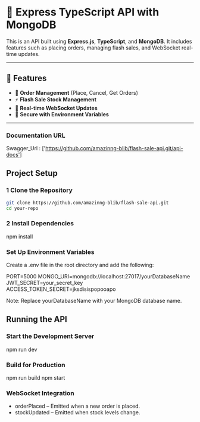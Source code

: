 # 🚀 Express TypeScript API with MongoDB

This is an API built using **Express.js**, **TypeScript**, and **MongoDB**. It includes features such as placing orders, managing flash sales, and WebSocket real-time updates.

---

## 📌 Features

- 🛒 **Order Management** (Place, Cancel, Get Orders)
- ⚡ **Flash Sale Stock Management**
- 🔄 **Real-time WebSocket Updates**
- 🔐 **Secure with Environment Variables**

---

### Documentation URL

Swagger_Url : ['https://github.com/amazinng-blib/flash-sale-api.git/api-docs']

## Project Setup

### 1 Clone the Repository

```bash
git clone https://github.com/amazinng-blib/flash-sale-api.git
cd your-repo

```

### 2 Install Dependencies

npm install

### Set Up Environment Variables

Create a .env file in the root directory and add the following:

PORT=5000
MONGO_URI=mongodb://localhost:27017/yourDatabaseName
JWT_SECRET=your_secret_key
ACCESS_TOKEN_SECRET=jksdisispopooapo

Note: Replace yourDatabaseName with your MongoDB database name.

## Running the API

### Start the Development Server

npm run dev

### Build for Production

npm run build
npm start

### WebSocket Integration

- orderPlaced – Emitted when a new order is placed.
- stockUpdated – Emitted when stock levels change.
